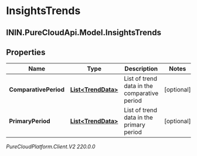 # InsightsTrends

## ININ.PureCloudApi.Model.InsightsTrends

## Properties

|Name | Type | Description | Notes|
|------------ | ------------- | ------------- | -------------|
| **ComparativePeriod** | [**List&lt;TrendData&gt;**](TrendData) | List of trend data in the comparative period | [optional] |
| **PrimaryPeriod** | [**List&lt;TrendData&gt;**](TrendData) | List of trend data in the primary period | [optional] |



_PureCloudPlatform.Client.V2 220.0.0_
